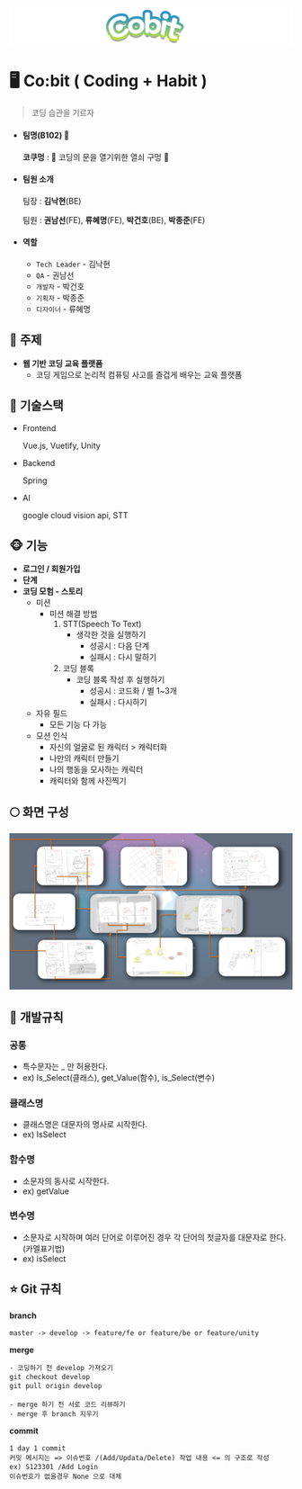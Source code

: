 ![](./산출물/로고.png)

# **:desktop_computer: Co:bit ( Coding + Habit )**

> 코딩 습관을 기르자

- #### 팀명(B102) :nose:

  **코쿠멍** : :door: 코딩의 문을 열기위한 열쇠 구멍 :key:  

- #### 팀원 소개

  팀장 : **김낙현**(BE)

  팀원 : **권남선**(FE), **류혜명**(FE), **박건호**(BE), **박종준**(FE)

- #### 역할

  - `Tech Leader` - 김낙현
  - `QA` - 권남선
  - `개발자` - 박건호
  - `기획자` - 박종준
  - `디자이너` - 류혜명

## **:baby_chick: 주제**

- **웹 기반 코딩 교육 플랫폼**
  - 코딩 게임으로 논리적 컴퓨팅 사고를 즐겁게 배우는 교육 플랫폼

## **:penguin: 기술스택**

- Frontend

  Vue.js, Vuetify, Unity

- Backend

  Spring

- AI

  google cloud vision api, STT

## **:monkey_face: 기능**

- **로그인 / 회원가입**
- **단계**
- **코딩 모험 - 스토리**
  - 미션
    - 미션 해결 방법
      1. STT(Speech To Text)
         - 생각한 것을 실행하기
           - 성공시 : 다음 단계
           - 실패시 : 다시 말하기
      2. 코딩 블록
         - 코딩 블록 작성 후 실행하기
           - 성공시 : 코드화 / 별 1~3개
           - 실패시 : 다시하기
  - 자유 필드
    - 모든 기능 다 가능
  - 모션 인식
    - 자신의 얼굴로 된 캐릭터 > 캐릭터화
    - 나만의 캐릭터 만들기
    - 나의 행동을 모사하는 캐릭터
    - 캐릭터와 함께 사진찍기

## **:full_moon: 화면 구성**

![](./산출물/와이어프레임.PNG)





## **🍎 개발규칙**

### **공통**

- 특수문자는 _ 만 허용한다.
- ex) Is_Select(클래스), get_Value(함수), is_Select(변수)

### **클래스명**

- 클래스명은 대문자의 명사로 시작한다.
- ex) IsSelect

### **함수명**

- 소문자의 동사로 시작한다.
- ex) getValue

### **변수명**

- 소문자로 시작하며 여러 단어로 이루어진 경우 각 단어의 첫글자를 대문자로 한다.(카멜표기법)
- ex) isSelect

## **⭐️ Git 규칙**

**branch**

```
master -> develop -> feature/fe or feature/be or feature/unity
```

**merge**

```
- 코딩하기 전 develop 가져오기
git checkout develop 
git pull origin develop

- merge 하기 전 서로 코드 리뷰하기
- merge 후 branch 지우기
```

**commit**

```
1 day 1 commit
커밋 메시지는 => 이슈번호 /(Add/Updata/Delete) 작업 내용 <= 의 구조로 작성
ex) S123301 /Add Login
이슈번호가 없을경우 None 으로 대체
```